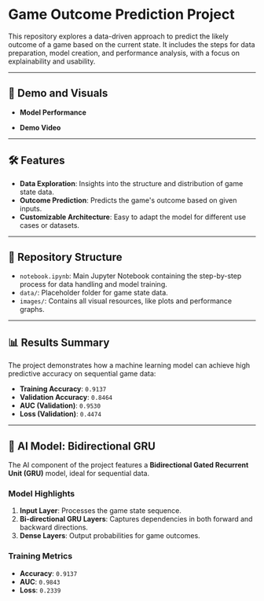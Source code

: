 # Game Outcome Prediction Project

This repository explores a data-driven approach to predict the likely outcome of a game based on the current state. It includes the steps for data preparation, model creation, and performance analysis, with a focus on explainability and usability.

---

## 📸 Demo and Visuals

- **Model Performance**

- **Demo Video**

---

## 🛠 Features

- **Data Exploration**: Insights into the structure and distribution of game state data.
- **Outcome Prediction**: Predicts the game's outcome based on given inputs.
- **Customizable Architecture**: Easy to adapt the model for different use cases or datasets.

---

## 📂 Repository Structure

- `notebook.ipynb`: Main Jupyter Notebook containing the step-by-step process for data handling and model training.
- `data/`: Placeholder folder for game state data.
- `images/`: Contains all visual resources, like plots and performance graphs.

---

## 📊 Results Summary

The project demonstrates how a machine learning model can achieve high predictive accuracy on sequential game data:
- **Training Accuracy**: `0.9137`
- **Validation Accuracy**: `0.8464`
- **AUC (Validation)**: `0.9530`
- **Loss (Validation)**: `0.4474`

---

## 🤖 AI Model: Bidirectional GRU

The AI component of the project features a **Bidirectional Gated Recurrent Unit (GRU)** model, ideal for sequential data. 

### Model Highlights
1. **Input Layer**: Processes the game state sequence.
2. **Bi-directional GRU Layers**: Captures dependencies in both forward and backward directions.
3. **Dense Layers**: Output probabilities for game outcomes.

### Training Metrics
- **Accuracy**: `0.9137`
- **AUC**: `0.9843`
- **Loss**: `0.2339`

